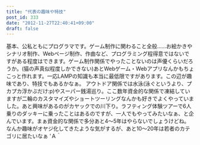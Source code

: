 ```yaml
---
title: "代表の趣味や特技"
post_id: 333
date: "2012-11-27T22:40:41+09:00"
draft: false
---
```



基本、公私ともにプログラマです。ゲーム制作に関わること全般……お絵かきやシナリオ制作、Webページ制作、作曲など、プログラミング程得意ではないですがある程度はできます。ゲーム制作関係でやったことないのは声優くらいだろうか。(猫の声真似程度しかできない)あとWebゲーム・Webアプリなんかもちょこっと作れます。一応LAMPの知識も本当に最低限ですがあります。この辺が趣味であり、特技でもあるかなぁ。 アウトドア関係では水泳(泳ぐというより、プカプカ浮かぶだけ:p)やスーパー銭湯巡り。ここ数年資金的な関係で凍結していますが二輪のカスタマイズやショートツーリングなんかも好きでよくやっていました。あと興味があるのがカヤックでの川下り。ラフティング体験ツアーで6人乗りのダッキーに乗ったことはあるのですが、一人でもやってみたいなぁ、と企んでいます。まぁ資金的な関係で多分あと4～5年はやらないでしょうけどね。 なんか趣味がオヤジ化してきたような気がするが、あと10～20年は若者のカテゴリに居たいなぁ 'Ａ｀
